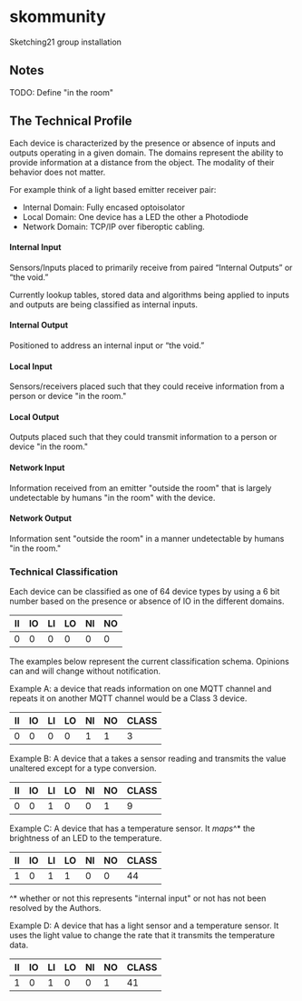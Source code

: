 # skommunity
Sketching21 group installation

Notes
----

TODO: Define "in the room"

## The Technical Profile

Each device is characterized by the presence or absence of inputs and outputs operating in a given domain. The domains represent the ability to provide information at a distance from the object. The modality of their behavior does not matter.

For example think of a light based emitter receiver pair:

- Internal Domain: Fully encased optoisolator
- Local Domain: One device has a LED the other a Photodiode
- Network Domain: TCP/IP over fiberoptic cabling.

#### Internal Input

Sensors/Inputs placed to primarily receive from paired “Internal Outputs” or “the void.”

Currently lookup tables, stored data and algorithms being applied to inputs and outputs are being classified as internal inputs.

#### Internal Output

Positioned to address an internal input or “the void.”

#### Local Input

Sensors/receivers placed such that they could receive information from a person or device "in the room."

#### Local Output

Outputs placed such that they could transmit information to a person or device "in the room."

#### Network Input

Information received from an emitter "outside the room" that is largely undetectable by humans "in the room" with the device.  

#### Network Output

Information sent "outside the room" in a manner undetectable by humans "in the room."


### Technical Classification

Each device can be classified as one of 64 device types by using a 6 bit number based on the presence or absence of IO in the different domains.

| II 	| IO 	| LI 	| LO 	| NI 	| NO 	|
|----	|----	|----	|----	|----	|----	|
| 0  	| 0  	| 0  	| 0  	| 0  	| 0  	|

The examples below represent the current classification schema. Opinions can and will change without notification.

Example A: a device that reads information on one MQTT channel and repeats it on another MQTT channel would be a Class 3 device.

| II 	| IO 	| LI 	| LO 	| NI 	| NO 	| CLASS |
|----	|----	|----	|----	|----	|----	|----   |
| 0  	| 0  	| 0  	| 0  	| 1  	| 1  	|3  	  |



Example B: A device that a takes a sensor reading and transmits the value unaltered except for a type conversion.  

| II 	| IO 	| LI 	| LO 	| NI 	| NO 	| CLASS |
|----	|----	|----	|----	|----	|----	|----   |
| 0  	| 0  	| 1  	| 0  	| 0  	| 1  	|9  	  |



Example C: A device that has a temperature sensor. It _maps_^* the brightness of an LED to the temperature.

| II 	| IO 	| LI 	| LO 	| NI 	| NO 	| CLASS |
|----	|----	|----	|----	|----	|----	|----   |
| 1  	| 0  	| 1  	| 1  	| 0  	| 0  	|44  	  |

^* whether or not this represents "internal input" or not has not been resolved by the Authors.

Example D: A device that has a light sensor and a temperature sensor. It uses the light value to change the rate that it transmits the temperature data.

| II 	| IO 	| LI 	| LO 	| NI 	| NO 	| CLASS |
|----	|----	|----	|----	|----	|----	|----   |
| 1  	| 0  	| 1  	| 0  	| 0  	| 1  	|41  	  |
